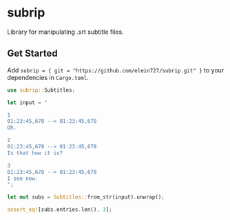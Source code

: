 # subrip

Library for manipulating .srt subtitle files.

## Get Started

Add `subrip = { git = "https://github.com/elein727/subrip.git" }` to your dependencies in `Cargo.toml`.

```rs
use subrip::Subtitles;

let input = "

1
01:23:45,678 --> 01:23:45,678
Oh.

2
01:23:45,678 --> 01:23:45,678
Is that how it is?

3
01:23:45,678 --> 01:23:45,678
I see now.
";

let mut subs = Subtitles::from_str(input).unwrap();

assert_eq![subs.entries.len(), 3];
```
